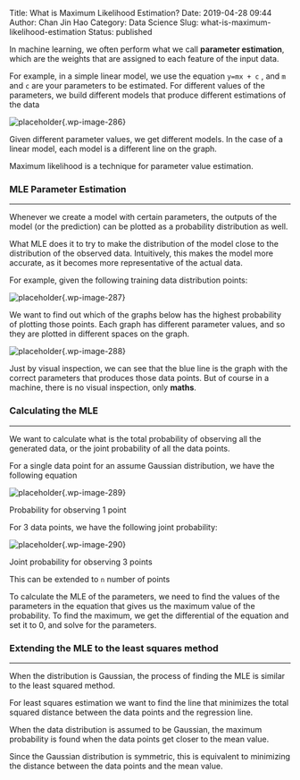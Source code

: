 Title: What is Maximum Likelihood Estimation?
Date: 2019-04-28 09:44
Author: Chan Jin Hao
Category: Data Science
Slug: what-is-maximum-likelihood-estimation
Status: published



In machine learning, we often perform what we call **parameter estimation**, which are the weights that are assigned to each feature of the input data.





For example, in a simple linear model, we use the equation `y=mx + c` , and `m` and `c` are your parameters to be estimated. For different values of the parameters, we build different models that produce different estimations of the data



<!-- wp:image {"id":286} -->


![placeholder]({attach}media/2019/01/parameters.png){.wp-image-286}  

<figcaption>
Given different parameter values, we get different models. In the case of a linear model, each model is a different line on the graph.

</figcaption>





Maximum likelihood is a technique for parameter value estimation.



<!-- wp:heading {"level":3} -->

### MLE Parameter Estimation





------------------------------------------------------------------------






Whenever we create a model with certain parameters, the outputs of the model (or the prediction) can be plotted as a probability distribution as well.





What MLE does it to try to make the distribution of the model close to the distribution of the observed data. Intuitively, this makes the model more accurate, as it becomes more representative of the actual data.





For example, given the following training data distribution points:



<!-- wp:image {"id":287} -->


![placeholder]({attach}media/2019/01/1-z3jjgvetojmplfvmwiur3q.png){.wp-image-287}






We want to find out which of the graphs below has the highest probability of plotting those points. Each graph has different parameter values, and so they are plotted in different spaces on the graph.



<!-- wp:image {"id":288} -->


![placeholder]({attach}media/2019/01/1-ulkl0nz1vfg6bmfiqpckzq.png){.wp-image-288}






Just by visual inspection, we can see that the blue line is the graph with the correct parameters that produces those data points. But of course in a machine, there is no visual inspection, only **maths**.



<!-- wp:heading {"level":3} -->

### Calculating the MLE  





------------------------------------------------------------------------






We want to calculate what is the total probability of observing all the generated data, or the joint probability of all the data points.





For a single data point for an assume Gaussian distribution, we have the following equation



<!-- wp:image {"id":289} -->


![placeholder]({attach}media/2019/01/1-t4zrihvhtlzjzsvcx3jrjg.png){.wp-image-289}  

<figcaption>
Probability for observing 1 point

</figcaption>





For 3 data points, we have the following joint probability:



<!-- wp:image {"id":290} -->


![placeholder]({attach}media/2019/01/1-rfzbq614ir4zewbm3k1v0q.png){.wp-image-290}  

<figcaption>
Joint probability for observing 3 points

</figcaption>





This can be extended to `n` number of points





To calculate the MLE of the parameters, we need to find the values of the parameters in the equation that gives us the maximum value of the probability. To find the maximum, we get the differential of the equation and set it to 0, and solve for the parameters.  



<!-- wp:heading {"level":3} -->

### Extending the MLE to the least squares method





------------------------------------------------------------------------






When the distribution is Gaussian, the process of finding the MLE is similar to the least squared method.





For least squares estimation we want to find the line that minimizes the total squared distance between the data points and the regression line.





When the data distribution is assumed to be Gaussian, the maximum probability is found when the data points get closer to the mean value.





Since the Gaussian distribution is symmetric, this is equivalent to minimizing the distance between the data points and the mean value.


